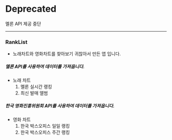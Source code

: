 # Deprecated

멜론 API 제공 중단





---



### RankList

* 노래차트와 영화차트를 찾아보기 귀찮아서 만든 앱 입니다.


##### 멜론 API를 사용하여 데이터를 가져옵니다.
* 노래 차트
  1. 멜론 실시간 랭킹
  2. 최신 발매 앨범



##### 한국 영화진흥위원회 API를 사용하여 데이터를 가져옵니다.
* 영화 차트
  1. 한국 박스오피스 일일 랭킹
  2. 한국 박스오피스 주간 랭킹
